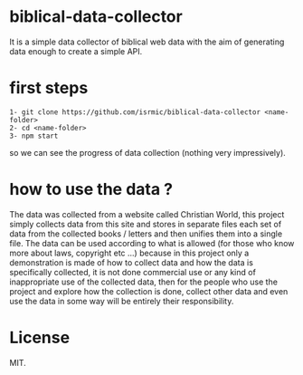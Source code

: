 # biblical-data-collector
It is a simple data collector of biblical web data with the aim of generating data enough to create a simple API.

# first steps
    1- git clone https://github.com/isrmic/biblical-data-collector <name-folder>
    2- cd <name-folder>
    3- npm start
so we can see the progress of data collection (nothing very impressively).

# how to use the data ?
The data was collected from a website called Christian World, this project simply collects data from this site and stores in separate files each set of data from the collected books / letters and then unifies them into a single file. The data can be used according to what is allowed (for those who know more about laws, copyright etc ...) because in this project only a demonstration is made of how to collect data and how the data is specifically collected, it is not done commercial use or any kind of inappropriate use of the collected data, then for the people who use the project and explore how the collection is done, collect other data and even use the data in some way will be entirely their responsibility.

# License
MIT.